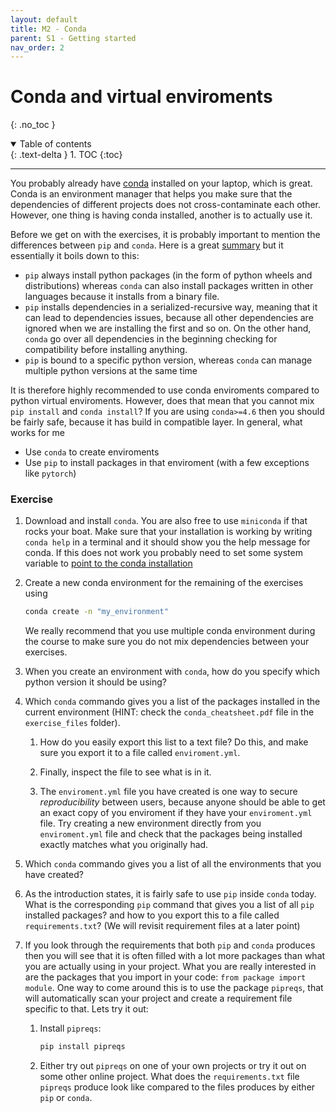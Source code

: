```yaml
---
layout: default
title: M2 - Conda
parent: S1 - Getting started
nav_order: 2
---
```


# Conda and virtual enviroments
{: .no_toc }

<details open markdown="block">
  <summary>
    Table of contents
  </summary>
  {: .text-delta }
1. TOC
{:toc}
</details>

---

You probably already have [conda](https://conda.io/projects/conda/en/latest/user-guide/getting-started.html) installed 
on your laptop, which is great. Conda is an environment manager that helps you make sure that the dependencies of
different projects does not cross-contaminate each other. However, one thing is having conda installed, another is to
actually use it. 

Before we get on with the exercises, it is probably important to mention the differences between `pip` and `conda`.
Here is a great [summary](https://www.anaconda.com/blog/understanding-conda-and-pip) but it essentially it boils down 
to this: 
* `pip` always install python packages (in the form of python wheels and distributions) whereas `conda` can
also install packages written in other languages because it installs from a binary file. 
* `pip` installs dependencies in a serialized-recursive way, meaning that it can lead to dependencies issues, because all other
dependencies are ignored when we are installing the first and so on. On the other hand, `conda` go over all dependencies in the
beginning checking for compatibility before installing anything.
* `pip` is bound to a specific python version, whereas `conda` can manage multiple python versions at the same time

It is therefore highly recommended to use conda enviroments compared to python virtual enviroments. However, does that mean
that you cannot mix `pip install` and `conda install`? If you are using `conda>=4.6` then you should be fairly safe, because
it has build in compatible layer. In general, what works for me
* Use `conda` to create enviroments
* Use `pip` to install packages in that enviroment (with a few exceptions like `pytorch`)

### Exercise

1. Download and install `conda`. You are also free to use `miniconda` if that rocks your boat. Make sure that 
   your installation is working by writing `conda help` in a terminal and it should show you the help message 
   for conda. If this does not work you probably need to set some system variable to 
   [point to the conda installation](https://stackoverflow.com/questions/44597662/conda-command-is-not-recognized-on-windows-10)

2. Create a new conda environment for the remaining of the exercises using
   ```bash
   conda create -n "my_environment"
   ``` 
   We really recommend that you use multiple conda environment during the course to make sure you do not 
   mix dependencies between your exercises.

3. When you create an environment with `conda`, how do you specify which python version it should be using?

4. Which `conda` commando gives you a list of the packages installed in the 
   current environment (HINT: check the `conda_cheatsheet.pdf` file in the `exercise_files` folder). 

   1. How do you easily export this list to a text file? Do this, and make sure you export it to
   a file called `enviroment.yml`. 
   
   2. Finally, inspect the file to see what is in it.

   3. The `enviroment.yml` file you have created is one way to secure *reproducibility* between users, because
   anyone should be able to get an exact copy of you enviroment if they have your `enviroment.yml` file. 
   Try creating a new environment directly from you `enviroment.yml` file and check that the packages being
   installed exactly matches what you originally had.

6. Which `conda` commando gives you a list of all the environments that you have created?

4. As the introduction states, it is fairly safe to use `pip` inside `conda` today.
   What is the corresponding `pip` command that gives you a list of all `pip` installed packages? 
   and how to you export this to a file called `requirements.txt`? 
   (We will revisit requirement files at a later point)

5. If you look through the requirements that both `pip` and `conda` produces then you will see that it
   is often filled with a lot more packages than what you are actually using in your project. What you are
   really interested in are the packages that you import in your code: `from package import module`. 
   One way to come around this is to use the package `pipreqs`, that will automatically scan your project 
   and create a requirement file specific to that.
   Lets try it out:

   1. Install `pipreqs`:
      ```bash
      pip install pipreqs
      ```

   2. Either try out `pipreqs` on one of your own projects or try it out on some other online project. 
      What does the `requirements.txt` file `pipreqs` produce look like compared to the files produces 
      by either `pip` or `conda`.

